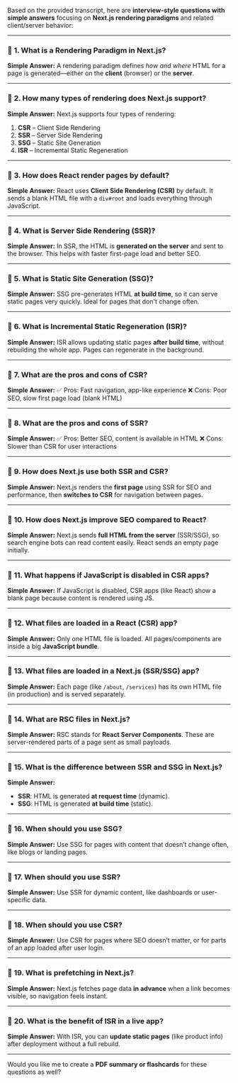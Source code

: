 Based on the provided transcript, here are **interview-style questions with simple answers** focusing on **Next.js rendering paradigms** and related client/server behavior:

---

### 🧠 **1. What is a Rendering Paradigm in Next.js?**

**Simple Answer:**
A rendering paradigm defines *how and where* HTML for a page is generated—either on the **client** (browser) or the **server**.

---

### 🧠 **2. How many types of rendering does Next.js support?**

**Simple Answer:**
Next.js supports four types of rendering:

1. **CSR** – Client Side Rendering
2. **SSR** – Server Side Rendering
3. **SSG** – Static Site Generation
4. **ISR** – Incremental Static Regeneration

---

### 🧠 **3. How does React render pages by default?**

**Simple Answer:**
React uses **Client Side Rendering (CSR)** by default. It sends a blank HTML file with a `div#root` and loads everything through JavaScript.

---

### 🧠 **4. What is Server Side Rendering (SSR)?**

**Simple Answer:**
In SSR, the HTML is **generated on the server** and sent to the browser. This helps with faster first-page load and better SEO.

---

### 🧠 **5. What is Static Site Generation (SSG)?**

**Simple Answer:**
SSG pre-generates HTML **at build time**, so it can serve static pages very quickly. Ideal for pages that don't change often.

---

### 🧠 **6. What is Incremental Static Regeneration (ISR)?**

**Simple Answer:**
ISR allows updating static pages **after build time**, without rebuilding the whole app. Pages can regenerate in the background.

---

### 🧠 **7. What are the pros and cons of CSR?**

**Simple Answer:**
✅ Pros: Fast navigation, app-like experience
❌ Cons: Poor SEO, slow first page load (blank HTML)

---

### 🧠 **8. What are the pros and cons of SSR?**

**Simple Answer:**
✅ Pros: Better SEO, content is available in HTML
❌ Cons: Slower than CSR for user interactions

---

### 🧠 **9. How does Next.js use both SSR and CSR?**

**Simple Answer:**
Next.js renders the **first page** using SSR for SEO and performance, then **switches to CSR** for navigation between pages.

---

### 🧠 **10. How does Next.js improve SEO compared to React?**

**Simple Answer:**
Next.js sends **full HTML from the server** (SSR/SSG), so search engine bots can read content easily. React sends an empty page initially.

---

### 🧠 **11. What happens if JavaScript is disabled in CSR apps?**

**Simple Answer:**
If JavaScript is disabled, CSR apps (like React) show a blank page because content is rendered using JS.

---

### 🧠 **12. What files are loaded in a React (CSR) app?**

**Simple Answer:**
Only one HTML file is loaded. All pages/components are inside a big **JavaScript bundle**.

---

### 🧠 **13. What files are loaded in a Next.js (SSR/SSG) app?**

**Simple Answer:**
Each page (like `/about`, `/services`) has its own HTML file (in production) and is served separately.

---

### 🧠 **14. What are RSC files in Next.js?**

**Simple Answer:**
RSC stands for **React Server Components**. These are server-rendered parts of a page sent as small payloads.

---

### 🧠 **15. What is the difference between SSR and SSG in Next.js?**

**Simple Answer:**

* **SSR**: HTML is generated **at request time** (dynamic).
* **SSG**: HTML is generated **at build time** (static).

---

### 🧠 **16. When should you use SSG?**

**Simple Answer:**
Use SSG for pages with content that doesn’t change often, like blogs or landing pages.

---

### 🧠 **17. When should you use SSR?**

**Simple Answer:**
Use SSR for dynamic content, like dashboards or user-specific data.

---

### 🧠 **18. When should you use CSR?**

**Simple Answer:**
Use CSR for pages where SEO doesn’t matter, or for parts of an app loaded after user login.

---

### 🧠 **19. What is prefetching in Next.js?**

**Simple Answer:**
Next.js fetches page data **in advance** when a link becomes visible, so navigation feels instant.

---

### 🧠 **20. What is the benefit of ISR in a live app?**

**Simple Answer:**
With ISR, you can **update static pages** (like product info) after deployment without a full rebuild.

---

Would you like me to create a **PDF summary or flashcards** for these questions as well?
